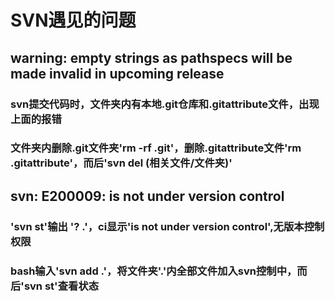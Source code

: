 # SVN遇见的问题    

## warning: empty strings as pathspecs will be made invalid in upcoming release
### svn提交代码时，文件夹内有本地.git仓库和.gitattribute文件，出现上面的报错
### 文件夹内删除.git文件夹'rm -rf .git'，删除.gitattribute文件'rm .gitattribute'，而后'svn del (相关文件/文件夹)'

## svn: E200009: is not under version control
### 'svn st'输出 '? .'，ci显示'is not under version control',无版本控制权限
### bash输入'svn add .'，将文件夹'.'内全部文件加入svn控制中，而后'svn st'查看状态


